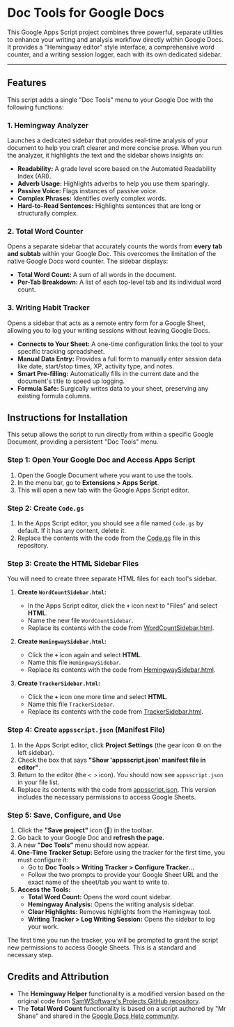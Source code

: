 # Doc Tools for Google Docs

This Google Apps Script project combines three powerful, separate utilities to enhance your writing and analysis workflow directly within Google Docs. It provides a "Hemingway editor" style interface, a comprehensive word counter, and a writing session logger, each with its own dedicated sidebar.

---

## Features

This script adds a single "Doc Tools" menu to your Google Doc with the following functions:

### 1. Hemingway Analyzer
Launches a dedicated sidebar that provides real-time analysis of your document to help you craft clearer and more concise prose. When you run the analyzer, it highlights the text and the sidebar shows insights on:
*   **Readability:** A grade level score based on the Automated Readability Index (ARI).
*   **Adverb Usage:** Highlights adverbs to help you use them sparingly.
*   **Passive Voice:** Flags instances of passive voice.
*   **Complex Phrases:** Identifies overly complex words.
*   **Hard-to-Read Sentences:** Highlights sentences that are long or structurally complex.

### 2. Total Word Counter
Opens a separate sidebar that accurately counts the words from **every tab and subtab** within your Google Doc. This overcomes the limitation of the native Google Docs word counter. The sidebar displays:
*   **Total Word Count:** A sum of all words in the document.
*   **Per-Tab Breakdown:** A list of each top-level tab and its individual word count.

### 3. Writing Habit Tracker
Opens a sidebar that acts as a remote entry form for a Google Sheet, allowing you to log your writing sessions without leaving Google Docs.
*   **Connects to Your Sheet:** A one-time configuration links the tool to your specific tracking spreadsheet.
*   **Manual Data Entry:** Provides a full form to manually enter session data like date, start/stop times, XP, activity type, and notes.
*   **Smart Pre-filling:** Automatically fills in the current date and the document's title to speed up logging.
*   **Formula Safe:** Surgically writes data to your sheet, preserving any existing formula columns.

## Instructions for Installation

This setup allows the script to run directly from within a specific Google Document, providing a persistent "Doc Tools" menu.

### **Step 1: Open Your Google Doc and Access Apps Script**

1.  Open the Google Document where you want to use the tools.
2.  In the menu bar, go to **Extensions > Apps Script**.
3.  This will open a new tab with the Google Apps Script editor.

### **Step 2: Create `Code.gs`**

1.  In the Apps Script editor, you should see a file named `Code.gs` by default. If it has any content, delete it.
2.  Replace the contents with the code from the [Code.gs](Code.gs) file in this repository.

### **Step 3: Create the HTML Sidebar Files**

You will need to create three separate HTML files for each tool's sidebar.

1.  **Create `WordCountSidebar.html`:**
    *   In the Apps Script editor, click the **`+`** icon next to "Files" and select **HTML**.
    *   Name the new file `WordCountSidebar`.
    *   Replace its contents with the code from [WordCountSidebar.html](WordCountSidebar.html).

2.  **Create `HemingwaySidebar.html`:**
    *   Click the **`+`** icon again and select **HTML**.
    *   Name this file `HemingwaySidebar`.
    *   Replace its contents with the code from [HemingwaySidebar.html](HemingwaySidebar.html).

3.  **Create `TrackerSidebar.html`:**
    *   Click the **`+`** icon one more time and select **HTML**.
    *   Name this file `TrackerSidebar`.
    *   Replace its contents with the code from [TrackerSidebar.html](TrackerSidebar.html).

### **Step 4: Create `appsscript.json` (Manifest File)**

1.  In the Apps Script editor, click **Project Settings** (the gear icon ⚙️ on the left sidebar).
2.  Check the box that says **"Show 'appsscript.json' manifest file in editor"**.
3.  Return to the editor (the `< >` icon). You should now see `appsscript.json` in your file list.
4.  Replace its contents with the code from [appsscript.json](appsscript.json). This version includes the necessary permissions to access Google Sheets.

### **Step 5: Save, Configure, and Use**

1.  Click the **"Save project"** icon (💾) in the toolbar.
2.  Go back to your Google Doc and **refresh the page**.
3.  A new **"Doc Tools"** menu should now appear.
4.  **One-Time Tracker Setup:** Before using the tracker for the first time, you must configure it:
    *   Go to **Doc Tools > Writing Tracker > Configure Tracker...**
    *   Follow the two prompts to provide your Google Sheet URL and the exact name of the sheet/tab you want to write to.
5.  **Access the Tools:**
    *   **Total Word Count:** Opens the word count sidebar.
    *   **Hemingway Analysis:** Opens the writing analysis sidebar.
    *   **Clear Highlights:** Removes highlights from the Hemingway tool.
    *   **Writing Tracker > Log Writing Session:** Opens the sidebar to log your work.

The first time you run the tracker, you will be prompted to grant the script new permissions to access Google Sheets. This is a standard and necessary step.

## Credits and Attribution

*   The **Hemingway Helper** functionality is a modified version based on the original code from [SamWSoftware's Projects GitHub repository](https://github.com/SamWSoftware/Projects/tree/master/hemingway).
*   The **Total Word Count** functionality is based on a script authored by "Mr Shane" and shared in the [Google Docs Help community](https://support.google.com/docs/thread/301424533).
